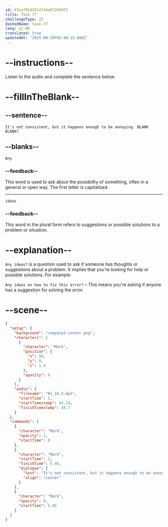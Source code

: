 ```yaml
---
id: 67ee785d2514744e072bb9f2
title: Task 77
challengeType: 22
dashedName: task-77
lang: pt-BR
translated: true
updatedAt: '2025-09-29T05:49:15.888Z'
---
```


<!-- (Audio) Mark: It's not consistent, but it happens enough to be annoying. Any ideas? -->

# --instructions--

Listen to the audio and complete the sentence below.

# --fillInTheBlank--

## --sentence--

`It's not consistent, but it happens enough to be annoying. BLANK BLANK?`

## --blanks--

`Any`

### --feedback--

This word is used to ask about the possibility of something, often in a general or open way. The first letter is capitalized.

---

`ideas`

### --feedback--

This word in the plural form refers to suggestions or possible solutions to a problem or situation.

# --explanation--

`Any ideas?` is a question used to ask if someone has thoughts or suggestions about a problem. It implies that you're looking for help or possible solutions. For example:

`Any ideas on how to fix this error?` – This means you're asking if anyone has a suggestion for solving the error.

# --scene--

```json
{
  "setup": {
    "background": "company2-center.png",
    "characters": [
      {
        "character": "Mark",
        "position": {
          "x": 50,
          "y": 0,
          "z": 1.4
        },
        "opacity": 0
      }
    ],
    "audio": {
      "filename": "B1_16-2.mp3",
      "startTime": 1,
      "startTimestamp": 44.24,
      "finishTimestamp": 48.7
    }
  },
  "commands": [
    {
      "character": "Mark",
      "opacity": 1,
      "startTime": 0
    },
    {
      "character": "Mark",
      "startTime": 1,
      "finishTime": 5.46,
      "dialogue": {
        "text": "It's not consistent, but it happens enough to be annoying. Any ideas?",
        "align": "center"
      }
    },
    {
      "character": "Mark",
      "opacity": 0,
      "startTime": 5.96
    }
  ]
}
```
